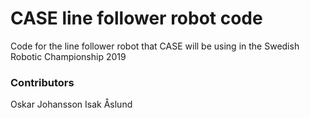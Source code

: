 # CASE line follower robot code
Code for the line follower robot that CASE will be using in the Swedish Robotic Championship 2019

### Contributors
Oskar Johansson
Isak Åslund
